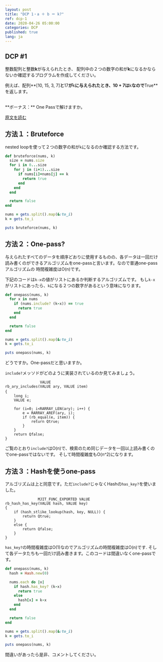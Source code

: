 ```yaml
---
layout: post
title: "DCP 1・a ＋ b ＝ k?"
ref: dcp-1
date: 2020-04-26 05:00:00
categories: DCP
published: true
lang: ja
---
```


## **DCP #1**
整数配列と整数**k**が与えられたとき、
配列中の２つの数字の和が**k**になるかならないか確認するプログラムを作成してください。 

例えば、配列**[10, 15, 3, 7]**と**17**が**k**に与えられたとき、**10 + 7**は**k**なので**True**を返します。 

<br>
**ボーナス：** One Passで解けますか。

[原文を読む](en-dcp-1.html)

<div class="divider"></div>

## 方法１：Bruteforce

nested loopを使って２つの数字の和が`k`になるのか確認する方法です。

```rb
def bruteforce(nums, k)
  size = nums.size
  for i in 0...size
    for j in (i+1)...size
      if nums[i]+nums[j] == k
        return true
      end
    end
  end

  return false
end

nums = gets.split().map(&:to_i)
k = gets.to_i

puts bruteforce(nums, k)
```

## 方法２：One-pass?

与えられたすべてのデータを順序どおりに使用するものの、各データは一回だけ
読み書くのができるアルゴリズムをone-passと言います。なので普通one-passアルゴリズムの
時間複雑度はO(n)です。

下記のコードは`k-x`の値がリストにあるか判断するアルゴリズムです。
もし`k-x`がリストにあったら、`k`になる２つの数字があるという意味になります。

```rb
def onepass(nums, k)
  for x in nums
    if (nums.include? (k-x)) == true
      return true
    end
  end

  return false
end

nums = gets.split().map(&:to_i)
k = gets.to_i

puts onepass(nums, k)
```

どうですか。One-passだと思いますか。

`include?`メッソドがどのように実装されているのか見てみましょう。
```
                VALUE
rb_ary_includes(VALUE ary, VALUE item)
{　
	long i;
	VALUE e;

	for (i=0; i<RARRAY_LEN(ary); i++) {
		e = RARRAY_AREF(ary, i);
		if (rb_equal(e, item)) {
			return Qtrue;
		}
	}
	return Qfalse;
}
```

ご覧のとおり`include?`はO(n)で、検索のため同じデータを一回以上読み書くのでone-passではないです。
そして時間複雑度もO(n^2)になります。

## 方法３：Hashを使うone-pass


アルゴリズムは上と同意です。ただ`include?`じゃなくHashの`has_key?`を使いました。
```
               MJIT_FUNC_EXPORTED VALUE
rb_hash_has_key(VALUE hash, VALUE key)
{
	if (hash_stlike_lookup(hash, key, NULL)) {
		return Qtrue;
	}
	else {
		return Qfalse;
	}
}
```

`has_key?`の時間複雑度はO(1)なのでアルゴリズムの時間複雑度はO(n)です.
そして各データたちも一回だけ読み書きます。このコードは間違いなくone-passです。

```rb
def onepass(nums, k)
  hash = Hash.new(0)

  nums.each do |x|
    if hash.has_key? (k-x)
      return true
    else
      hash[x] = k-x
    end
  end

  return false
end

nums = gets.split().map(&:to_i)
k = gets.to_i

puts onepass(nums, k)
```

間違いがあったら是非、コメントしてください。
